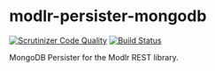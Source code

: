 # modlr-persister-mongodb
[![Scrutinizer Code Quality](https://scrutinizer-ci.com/g/as3io/modlr-persister-mongodb/badges/quality-score.png?b=master)](https://scrutinizer-ci.com/g/as3io/modlr-persister-mongodb/?branch=master) [![Build Status](https://travis-ci.org/as3io/modlr-persister-mongodb.svg?branch=master)](https://travis-ci.org/as3io/modlr-persister-mongodb)

MongoDB Persister for the Modlr REST library.
